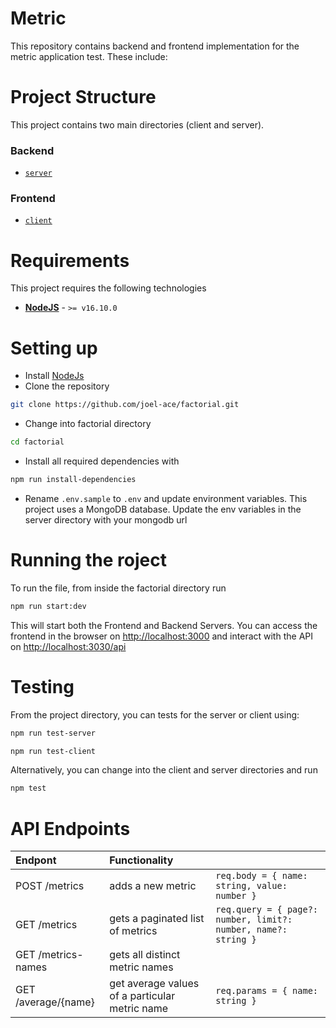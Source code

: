 # Metric
This repository contains backend and frontend implementation for the metric application test. These include:

# Project Structure
This project contains two main directories (client and server).

### Backend
  * [`server`](server)
### Frontend
  * [`client`](client)

# Requirements
This project requires the following technologies
- **[NodeJS](https://nodejs.org/)** -  `>= v16.10.0`

# Setting up
- Install [NodeJs](https://nodejs.org/en/)
- Clone the repository 
```bash
git clone https://github.com/joel-ace/factorial.git
```
- Change into factorial directory 
```bash
cd factorial
```
- Install all required dependencies with 
```bash
npm run install-dependencies
```
- Rename `.env.sample` to `.env` and update environment variables. This project uses a MongoDB database. Update the env variables in the server directory with your mongodb url

# Running the roject
To run the file, from inside the factorial directory run
```bash
npm run start:dev
```
This will start both the Frontend and Backend Servers. You can access the frontend in the browser on [http://localhost:3000](http://localhost:3000) and interact with the API on [http://localhost:3030/api](http://localhost:3030/api)

# Testing
From the project directory, you can tests for the server or client using:
```bash
npm run test-server
```
```bash
npm run test-client
```

Alternatively, you can change into the client and server directories and run 
```bash
npm test
```

# API Endpoints
| Endpont               | Functionality                                   |                  |
| :---                  | :----                                           | :----  |
| POST /metrics         | adds a new metric                               | `req.body = { name: string, value: number }` |
| GET /metrics          | gets a paginated list of metrics                | `req.query = { page?: number, limit?: number, name?: string }` |
| GET /metrics-names    | gets all distinct metric names                  |
| GET /average/{name}    | get average values of a particular metric name | `req.params = { name: string }` |